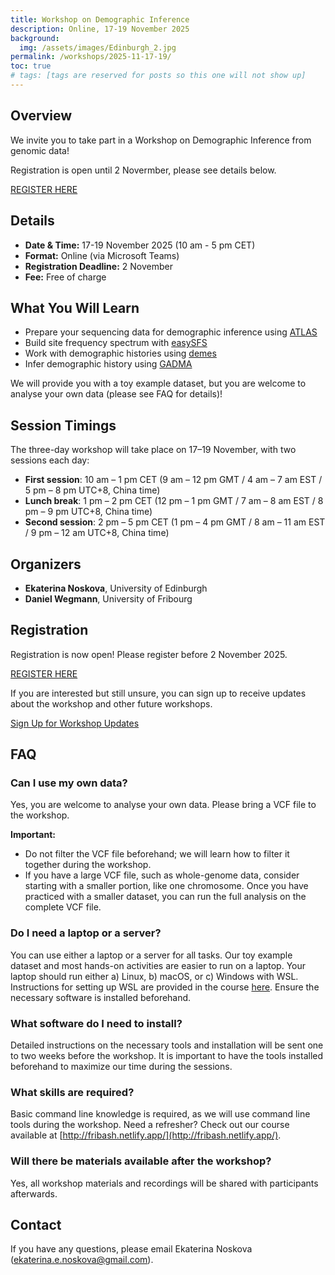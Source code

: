 ```yaml
---
title: Workshop on Demographic Inference
description: Online, 17-19 November 2025
background:
  img: /assets/images/Edinburgh_2.jpg
permalink: /workshops/2025-11-17-19/
toc: true
# tags: [tags are reserved for posts so this one will not show up]
---
```


## Overview
We invite you to take part in a Workshop on Demographic Inference from genomic data!

Registration is open until 2 Novermber, please see details below. 

<a class="btn btn-outline-success btn-lg" href="https://forms.office.com/e/Z2VPG6R5UJ" role="button">REGISTER HERE</a>

## Details

* **Date & Time:** 17-19 November 2025 (10 am - 5 pm CET)
* **Format:** Online (via Microsoft Teams)
* **Registration Deadline:** 2 November
* **Fee:** Free of charge

## What You Will Learn

* Prepare your sequencing data for demographic inference using [ATLAS](https://bitbucket.org/wegmannlab/atlas)
* Build site frequency spectrum with [easySFS](https://github.com/isaacovercast/easySFS)
* Work with demographic histories using [demes](https://github.com/popsim-consortium/demes-python)
* Infer demographic history using [GADMA](https://github.com/ctlab/GADMA)

We will provide you with a toy example dataset, but you are welcome to analyse your own data (please see FAQ for details)!

## Session Timings

The three-day workshop will take place on 17–19 November, with two sessions each day:

* **First session**: 10 am – 1 pm CET (9 am – 12 pm GMT / 4 am – 7 am EST / 5 pm – 8 pm UTC+8, China time)
* **Lunch break**: 1 pm – 2 pm CET (12 pm – 1 pm GMT / 7 am – 8 am EST / 8 pm – 9 pm UTC+8, China time)
* **Second session**: 2 pm – 5 pm CET (1 pm – 4 pm GMT / 8 am – 11 am EST / 9 pm – 12 am UTC+8, China time)

## Organizers

* **Ekaterina Noskova**, University of Edinburgh
* **Daniel Wegmann**, University of Fribourg

## Registration

Registration is now open! Please register before 2 November 2025.

<a class="btn btn-outline-success btn-lg" href="https://forms.office.com/e/Z2VPG6R5UJ" role="button">REGISTER HERE</a>

If you are interested but still unsure, you can sign up to receive updates about the workshop and other future workshops.

<a class="btn btn-outline-primary btn-lg" href="https://forms.gle/xD4518AKnFRWTTFMA" role="button">Sign Up for Workshop Updates</a>

## FAQ

### Can I use my own data?

Yes, you are welcome to analyse your own data.
Please bring a VCF file to the workshop.

**Important:** 
- Do not filter the VCF file beforehand; we will learn how to filter it together during the workshop.
- If you have a large VCF file, such as whole-genome data, consider starting with a smaller portion, like one chromosome. Once you have practiced with a smaller dataset, you can run the full analysis on the complete VCF file.

### Do I need a laptop or a server?

You can use either a laptop or a server for all tasks. Our toy example dataset and most hands-on activities are easier to run on a laptop.
Your laptop should run either a) Linux, b) macOS, or c) Windows with WSL. Instructions for setting up WSL are provided in the course [here](http://fribash.netlify.app/).
Ensure the necessary software is installed beforehand.

### What software do I need to install?

Detailed instructions on the necessary tools and installation will be sent one to two weeks before the workshop. It is important to have the tools installed beforehand to maximize our time during the sessions.

### What skills are required?

Basic command line knowledge is required, as we will use command line tools during the workshop.
Need a refresher? Check out our course available at [http://fribash.netlify.app/](http://fribash.netlify.app/).

### Will there be materials available after the workshop?

Yes, all workshop materials and recordings will be shared with participants afterwards.


## Contact

If you have any questions, please email Ekaterina Noskova ([ekaterina.e.noskova@gmail.com](mailto:ekaterina.e.noskova@gmail.com)).
